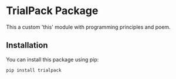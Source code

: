 # TrialPack Package

This a custom 'this' module with programming principles and poem.

## Installation

You can install this package using pip:

```bash
pip install trialpack
